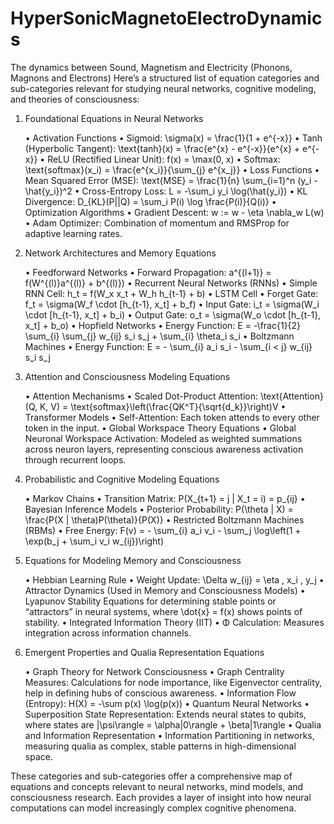 # HyperSonicMagnetoElectroDynamics
The dynamics between Sound, Magnetism and Electricity (Phonons, Magnons and Electrons)
Here’s a structured list of equation categories and sub-categories relevant for studying neural networks, cognitive modeling, and theories of consciousness:

1. Foundational Equations in Neural Networks

	•	Activation Functions
	•	Sigmoid:  \sigma(x) = \frac{1}{1 + e^{-x}} 
	•	Tanh (Hyperbolic Tangent):  \text{tanh}(x) = \frac{e^{x} - e^{-x}}{e^{x} + e^{-x}} 
	•	ReLU (Rectified Linear Unit):  f(x) = \max(0, x) 
	•	Softmax:  \text{softmax}(x_i) = \frac{e^{x_i}}{\sum_{j} e^{x_j}} 
	•	Loss Functions
	•	Mean Squared Error (MSE):  \text{MSE} = \frac{1}{n} \sum_{i=1}^n (y_i - \hat{y_i})^2 
	•	Cross-Entropy Loss:  L = -\sum_i y_i \log(\hat{y_i}) 
	•	KL Divergence:  D_{KL}(P||Q) = \sum_i P(i) \log \frac{P(i)}{Q(i)} 
	•	Optimization Algorithms
	•	Gradient Descent:  w := w - \eta \nabla_w L(w) 
	•	Adam Optimizer: Combination of momentum and RMSProp for adaptive learning rates.

2. Network Architectures and Memory Equations

	•	Feedforward Networks
	•	Forward Propagation:  a^{(l+1)} = f(W^{(l)}a^{(l)} + b^{(l)}) 
	•	Recurrent Neural Networks (RNNs)
	•	Simple RNN Cell:  h_t = f(W_x x_t + W_h h_{t-1} + b) 
	•	LSTM Cell
	•	Forget Gate:  f_t = \sigma(W_f \cdot [h_{t-1}, x_t] + b_f) 
	•	Input Gate:  i_t = \sigma(W_i \cdot [h_{t-1}, x_t] + b_i) 
	•	Output Gate:  o_t = \sigma(W_o \cdot [h_{t-1}, x_t] + b_o) 
	•	Hopfield Networks
	•	Energy Function:  E = -\frac{1}{2} \sum_{i} \sum_{j} w_{ij} s_i s_j + \sum_{i} \theta_i s_i 
	•	Boltzmann Machines
	•	Energy Function:  E = - \sum_{i} a_i s_i - \sum_{i < j} w_{ij} s_i s_j 

3. Attention and Consciousness Modeling Equations

	•	Attention Mechanisms
	•	Scaled Dot-Product Attention:
 \text{Attention}(Q, K, V) = \text{softmax}\left(\frac{QK^T}{\sqrt{d_k}}\right)V 
	•	Transformer Models
	•	Self-Attention: Each token attends to every other token in the input.
	•	Global Workspace Theory Equations
	•	Global Neuronal Workspace Activation: Modeled as weighted summations across neuron layers, representing conscious awareness activation through recurrent loops.

4. Probabilistic and Cognitive Modeling Equations

	•	Markov Chains
	•	Transition Matrix:  P(X_{t+1} = j | X_t = i) = p_{ij} 
	•	Bayesian Inference Models
	•	Posterior Probability:  P(\theta | X) = \frac{P(X | \theta)P(\theta)}{P(X)} 
	•	Restricted Boltzmann Machines (RBMs)
	•	Free Energy:  F(v) = - \sum_{i} a_i v_i - \sum_j \log\left(1 + \exp(b_j + \sum_i v_i w_{ij})\right) 

5. Equations for Modeling Memory and Consciousness

	•	Hebbian Learning Rule
	•	Weight Update:  \Delta w_{ij} = \eta \, x_i \, y_j 
	•	Attractor Dynamics (Used in Memory and Consciousness Models)
	•	Lyapunov Stability Equations for determining stable points or “attractors” in neural systems, where  \dot{x} = f(x)  shows points of stability.
	•	Integrated Information Theory (IIT)
	•	Φ Calculation: Measures integration across information channels.

6. Emergent Properties and Qualia Representation Equations

	•	Graph Theory for Network Consciousness
	•	Graph Centrality Measures: Calculations for node importance, like Eigenvector centrality, help in defining hubs of conscious awareness.
	•	Information Flow (Entropy):  H(X) = -\sum p(x) \log(p(x)) 
	•	Quantum Neural Networks
	•	Superposition State Representation: Extends neural states to qubits, where states are  |\psi\rangle = \alpha|0\rangle + \beta|1\rangle 
	•	Qualia and Information Representation
	•	Information Partitioning in networks, measuring qualia as complex, stable patterns in high-dimensional space.

These categories and sub-categories offer a comprehensive map of equations and concepts relevant to neural networks, mind models, and consciousness research. Each provides a layer of insight into how neural computations can model increasingly complex cognitive phenomena.
